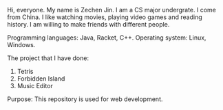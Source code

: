 Hi, everyone. My name is Zechen Jin. I am a CS major undergrate. I come from China.
I like watching movies, playing video games and reading history. I am willing to make friends with different people.

Programming languages: Java, Racket, C++.
Operating system: Linux, Windows.

The project that I have done:
1. Tetris
2. Forbidden Island
3. Music Editor


Purpose: This repository is used for web development.